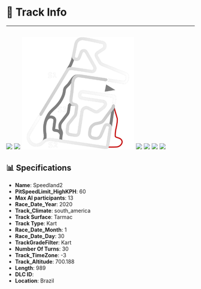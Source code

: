 # 🏁 Track Info

---
![](image_1.jpg)
![](image_2.jpg)
![](image_3.jpg)
![](image_4.jpg)
![](image_5.jpg)
![](image_6.jpg)
![](image_7.jpg)
---

## 📊 Specifications

- **Name**: Speedland2
- **PitSpeedLimit_HighKPH**: 60
- **Max AI participants**: 13
- **Race_Date_Year**: 2020
- **Track_Climate**: south_america
- **Track Surface**: Tarmac
- **Track Type**: Kart
- **Race_Date_Month**: 1
- **Race_Date_Day**: 30
- **TrackGradeFilter**: Kart
- **Number Of Turns**: 30
- **Track_TimeZone**: -3
- **Track_Altitude**: 700.188
- **Length**: 989
- **DLC ID**: 
- **Location**: Brazil
